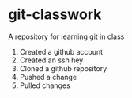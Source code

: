 # git-classwork
A repository for learning git in class

1. Created a github account
2. Created an ssh hey
3. Cloned a github repository
4. Pushed a change
5. Pulled changes
